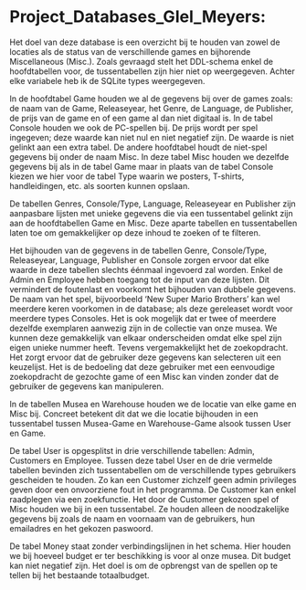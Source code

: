 # Project_Databases_GIel_Meyers:

Het doel van deze database is een overzicht bij te houden van zowel de locaties als de status van de verschillende games en bijhorende Miscellaneous (Misc.).
Zoals gevraagd stelt het DDL-schema enkel de hoofdtabellen voor, de tussentabellen zijn hier niet op weergegeven. Achter elke variabele heb ik de SQLite types weergegeven.

In de hoofdtabel Game houden we al de gegevens bij over de games zoals: de naam van de Game, Releaseyear, het Genre, de Language, de Publisher, de prijs van de game en of een game al dan niet digitaal is.  In de tabel Console houden we ook de PC-spellen bij.  De prijs wordt per spel ingegeven; deze waarde kan niet nul en niet negatief zijn. De waarde is niet gelinkt aan een extra tabel. De andere hoofdtabel houdt de niet-spel gegevens bij onder de naam Misc. In deze tabel Misc houden we dezelfde gegevens bij als in de tabel Game maar in plaats van de tabel Console kiezen we hier voor de tabel Type waarin we posters, T-shirts, handleidingen, etc. als soorten kunnen opslaan.

De tabellen Genres, Console/Type, Language, Releaseyear en Publisher zijn aanpasbare lijsten met unieke gegevens die via een tussentabel gelinkt zijn aan de hoofdtabellen Game en Misc.  Deze aparte tabellen en tussentabellen laten toe om gemakkelijker op deze inhoud te zoeken of te filteren.

Het bijhouden van de gegevens in de tabellen Genre, Console/Type, Releaseyear, Language, Publisher en Console zorgen ervoor dat elke waarde in deze tabellen slechts éénmaal ingevoerd zal worden. Enkel de Admin en Employee hebben toegang tot de input van deze lijsten. Dit vermindert de foutenlast en voorkomt het bijhouden van dubbele gegevens.
De naam van het spel, bijvoorbeeld ‘New Super Mario Brothers’ kan wel meerdere keren voorkomen in de database; als deze gereleaset wordt voor meerdere types Consoles. Het is ook mogelijk dat er twee of meerdere dezelfde exemplaren aanwezig zijn in de collectie van onze musea. We kunnen deze gemakkelijk van elkaar onderscheiden omdat elke spel zijn eigen unieke nummer heeft. 
Tevens vergemakkelijkt het de zoekopdracht. Het zorgt ervoor dat de gebruiker deze gegevens kan selecteren uit een keuzelijst. Het is de bedoeling dat deze gebruiker met een eenvoudige zoekopdracht de gezochte game of een Misc kan vinden zonder dat de gebruiker de gegevens kan manipuleren.

In de tabellen Musea en Warehouse houden we de locatie van elke game en Misc bij.
Concreet betekent dit dat we die locatie bijhouden in een tussentabel tussen Musea-Game en Warehouse-Game alsook tussen User en Game. 

De tabel User is opgesplitst in drie verschillende tabellen: Admin, Customers en Employee. Tussen deze tabel User en de drie vermelde tabellen bevinden zich tussentabellen om de verschillende types gebruikers gescheiden te houden. Zo kan een Customer zichzelf geen admin privileges geven door een onvoorziene fout in het programma. De Customer kan enkel raadplegen via een zoekfunctie. Het door de Customer gekozen spel of Misc houden we bij in een tussentabel. Ze houden alleen de noodzakelijke gegevens bij zoals de naam en voornaam van de gebruikers, hun emailadres en het gekozen paswoord.

De tabel Money staat zonder verbindingslijnen in het schema. Hier houden we bij hoeveel budget er ter beschikking is voor al onze musea. Dit budget kan niet negatief zijn. Het doel is om de opbrengst van de spellen op te tellen bij het bestaande totaalbudget.
